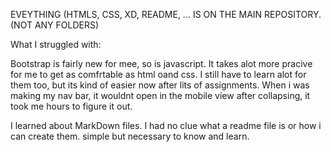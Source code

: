 EVEYTHING (HTMLS, CSS, XD, README, ... IS ON THE MAIN REPOSITORY. (NOT ANY FOLDERS)

What I struggled with:

Bootstrap is fairly new for mee, so is javascript. It takes alot more pracive for me to get as comfrtable as html oand css. I still have to learn alot for them too, but its kind of easier now after lits of assignments. 
When i was making my nav bar, it wouldnt open in the mobile view after collapsing, it took me hours to figure it out. 

I learned about MarkDown files. I had no clue what a readme file is or how i can create them. simple but necessary to know and learn.